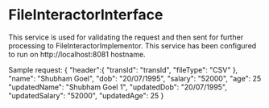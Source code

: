 # FileInteractorInterface
This service is used for validating the request and then sent for further processing to FileInteractorImplementor. This service has been configured to run on http://localhost:8081 hostname.

Sample request:
{
	"header":{
		"transId": "transId",
		"fileType": "CSV"
	},
	"name": "Shubham Goel",
	"dob": "20/07/1995",
	"salary": "52000",
	"age": 25
	"updatedName": "Shubham Goel 1",
	"updatedDob": "20/07/1995",
	"updatedSalary": "52000",
	"updatedAge": 25
}
